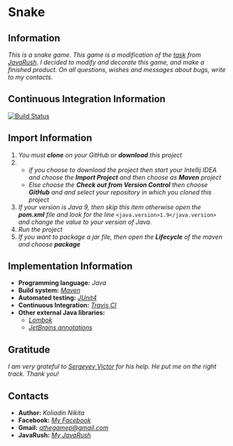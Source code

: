 # Snake
## Information
*This is a snake game. This game is a modification of the [task](https://javarush.ru/quests/lectures/questmultithreading.level02.lecture18) from [JavaRush](https://javarush.ru/). I decided to modify and decorate this game, and make a finished product. On all questions, wishes and messages about bugs, write to my contacts.*

## Continuous Integration Information
[![Build Status](https://travis-ci.org/qThegamEp/Snake.svg?branch=master)](https://travis-ci.org/qThegamEp/Snake)

## Import Information
1. *You must **clone** on your GitHub or **download** this project*
2. 	
	* *if you choose to download the project then start your Intellij IDEA and choose the **Import Project** and then choose as **Maven** project* 
 	* *Else choose the **Check out from Version Control** then choose **GitHub** and and select your repository in which you cloned this project*
3. *If your version is Java 9, then skip this item otherwise open the **pom.xml** file and look for the line* `<java.version>1.9</java.version>` *and change the value to your version of Java.*
4. *Run the project*
5. *If you want to package a jar file, then open the **Lifecycle** of the maven and choose **package***

## Implementation Information
* **Programming language:** *Java*
* **Build system:** *[Maven](https://maven.apache.org/)*
* **Automated testing:** *[JUnit4](https://junit.org/junit4/)*
* **Continuous Integration:** *[Travis CI](https://travis-ci.org/)*
* **Other external Java libraries:** 
	* *[Lombok](https://projectlombok.org/)*
	* *[JetBrains annotations](https://blog.jetbrains.com/dotnet/2015/08/12/how-to-use-jetbrains-annotations-to-improve-resharper-inspections/)*

## Gratitude
*I am very grateful to [Sergeyev Victor](https://github.com/vampirit) for his help. He put me on the right track. Thank you!*

## Contacts
* **Author:** *Koliadin Nikita*
* **Facebook:** *[My Facebook](https://www.facebook.com/koliadin.nikita)*
* **Gmail:** *qthegamep@gmail.com*
* **JavaRush:** *[My JavaRush](https://javarush.ru/users/1324097)*

